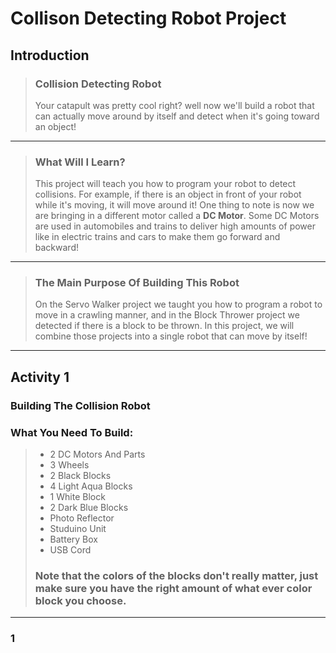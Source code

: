 # Collison Detecting Robot Project 
## Introduction
> ### Collision Detecting Robot
> Your catapult was pretty cool right? well now we'll build a robot that can actually move around by itself and detect when it's going toward an object! 

---

> ### What Will I Learn?
> This project will teach you how to program your robot to detect collisions. For example, if there is an object in front of your robot while it's moving, it will move around it!
> One thing to note is now we are bringing in a different motor called a **DC Motor**. Some DC Motors are used in automobiles and trains to deliver high amounts of power like in electric trains and cars to make them go forward and backward!

---

> ### The Main Purpose Of Building This Robot
> On the Servo Walker project we taught you how to program a robot to move in a crawling manner, and in the Block Thrower project we detected if there is a block to be thrown. In this project, we will combine those projects into a single robot that can move by itself!

---

## Activity 1
### Building The Collision Robot 
### What You Need To Build:
> * 2 DC Motors And Parts
> * 3 Wheels
> * 2 Black Blocks
> * 4 Light Aqua Blocks
> * 1 White Block
> * 2 Dark Blue Blocks
> * Photo Reflector
> * Studuino Unit
> * Battery Box
> * USB Cord
> ### Note that the colors of the blocks don't really matter, just make sure you have the right amount of what ever color block you choose.

---

### 1

